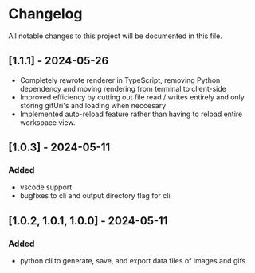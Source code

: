 # Changelog

All notable changes to this project will be documented in this file.

## [1.1.1] - 2024-05-26
- Completely rewrote renderer in TypeScript, removing Python dependency and moving rendering from terminal to client-side
- Improved efficiency by cutting out file read / writes entirely and only storing gifUri's and loading when neccesary
- Implemented auto-reload feature rather than having to reload entire workspace view.

## [1.0.3] - 2024-05-11

### Added
- vscode support 
- bugfixes to cli and output directory flag for cli

## [1.0.2, 1.0.1, 1.0.0] - 2024-05-11

### Added
- python cli to generate, save, and export data files of images and gifs.
